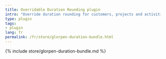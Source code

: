 ```yaml
---
title: Overridable Duration Rounding plugin
intro: "Override duration rounding for customers, projects and activities"
type: plugin
tags:
- plugin
lang: fr
permalink: /fr/store/glorpen-duration-bundle.html
---
```


{% include store/glorpen-duration-bundle.md %}
